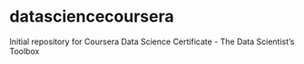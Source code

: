 # datasciencecoursera
Initial repository for Coursera Data Science Certificate - The Data Scientist’s Toolbox
